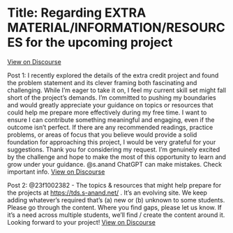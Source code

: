 # Title: Regarding EXTRA MATERIAL/INFORMATION/RESOURCES for the upcoming project
[View on Discourse](https://discourse.onlinedegree.iitm.ac.in/t/regarding-extra-material-information-resources-for-the-upcoming-project/163241)

Post 1: I recently explored the details of the extra credit project and found the problem statement and its clever framing both fascinating and challenging. While I’m eager to take it on, I feel my current skill set might fall short of the project’s demands. I’m committed to pushing my boundaries and would greatly appreciate your guidance on topics or resources that could help me prepare more effectively during my free time. I want to ensure I can contribute something meaningful and engaging, even if the outcome isn’t perfect. If there are any recommended readings, practice problems, or areas of focus that you believe would provide a solid foundation for approaching this project, I would be very grateful for your suggestions. Thank you for considering my request. I’m genuinely excited by the challenge and hope to make the most of this opportunity to learn and grow under your guidance. @s.anand ChatGPT can make mistakes. Check important info.
[View on Discourse](https://discourse.onlinedegree.iitm.ac.in/t/regarding-extra-material-information-resources-for-the-upcoming-project/163241/1)


Post 2: @23f1002382 - The topics & resources that might help prepare for the projects at https://tds.s-anand.net/ . It’s an evolving site. We keep adding whatever’s required that’s (a) new or (b) unknown to some students. Please go through the content. Where you find gaps, please let us know. If it’s a need across multiple students, we’ll find / create the content around it. Looking forward to your project!
[View on Discourse](https://discourse.onlinedegree.iitm.ac.in/t/regarding-extra-material-information-resources-for-the-upcoming-project/163241/2)


